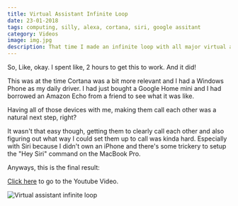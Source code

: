 ```yaml
---
title: Virtual Assistant Infinite Loop
date: 23-01-2018
tags: computing, silly, alexa, cortana, siri, google assitant
category: Videos
image: img.jpg
description: That time I made an infinite loop with all major virtual assistants.
---
```


So, Like, okay. I spent like, 2 hours to get this to work. And it did!

This was at the time Cortana was a bit more relevant and I had a Windows Phone as my daily driver. I had just bought a Google Home mini and I had borrowed an Amazon Echo from a friend to see what it was like.

Having all of those devices with me, making them call each other was a natural next step, right?

It wasn't that easy though, getting them to clearly call each other and also figuring out what way I could set them up to call was kinda hard. Especially with Siri because I didn't own an iPhone and there's some trickery to setup the "Hey Siri" command on the MacBook Pro.

Anyways, this is the final result:

[Click here](https://www.youtube.com/watch?v=s_rZwGTACEE) to go to the Youtube Video.

![Virtual assistant infinite loop](https://www.youtube.com/watch?v=s_rZwGTACEE)
